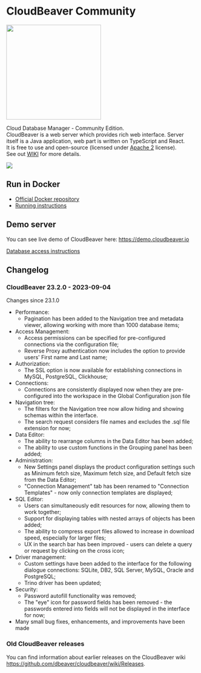 # CloudBeaver Community

<img src="https://github.com/dbeaver/cloudbeaver/wiki/images/cloudbeaver-logo.png" width="250"/>

Cloud Database Manager - Community Edition.  
CloudBeaver is a web server which provides rich web interface. Server itself is a Java application, web part is written on TypeScript and React.  
It is free to use and open-source (licensed under [Apache 2](https://github.com/dbeaver/cloudbeaver/blob/devel/LICENSE) license).  
See out [WIKI](https://github.com/dbeaver/cloudbeaver/wiki) for more details.  

![](https://github.com/dbeaver/cloudbeaver/wiki/images/demo_screenshot_1.png)

## Run in Docker

- [Official Docker repository](https://hub.docker.com/r/dbeaver/cloudbeaver)
- [Running instructions](https://github.com/dbeaver/cloudbeaver/wiki/Run-Docker-Container)

## Demo server

You can see live demo of CloudBeaver here: https://demo.cloudbeaver.io  

[Database access instructions](https://github.com/dbeaver/cloudbeaver/wiki/Demo-Server)

## Changelog

### CloudBeaver 23.2.0 - 2023-09-04

Changes since 23.1.0

- Performance:
   - Pagination has been added to the Navigation tree and metadata viewer, allowing working with more than 1000 database items;
- Access Management:
   - Access permissions can be specified for pre-configured connections via the configuration file;
   - Reverse Proxy authentication now includes the option to provide users' First name and Last name;
- Authorization:
   - The SSL option is now available for establishing connections in MySQL, PostgreSQL, Clickhouse;
- Connections:
   - Connections are consistently displayed now when they are pre-configured into the workspace in the Global Configuration json file
- Navigation tree:
   - The filters for the Navigation tree now allow hiding and showing schemas within the interface.
   - The search request considers file names and excludes the .sql file extension for now;
- Data Editor:
   - The ability to rearrange columns in the Data Editor has been added;
   - The ability to use custom functions in the Grouping panel has been added;
- Administration:
   - New Settings panel displays the product configuration settings such as Minimum fetch size, Maximum fetch size, and Default fetch size from the Data Editor;
   - "Connection Management" tab has been renamed to "Connection Templates" - now only connection templates are displayed;
- SQL Editor:
   - Users can simultaneously edit resources for now, allowing them to work together;
   - Support for displaying tables with nested arrays of objects has been added;
   - The ability to compress export files allowed to increase in download speed, especially for larger files;
   - UX in the search bar has been improved  - users can delete a query or request by clicking on the cross icon;
- Driver management:
   - Custom settings have been added to the interface for the following dialogue connections: SQLite, DB2, SQL Server, MySQL, Oracle and PostgreSQL;
   - Trino driver has been updated;
- Security:
   - Password autofill functionality was removed;
   - The "eye" icon for password fields has been removed - the passwords entered into fields will not be displayed in the interface for now;
- Many small bug fixes, enhancements, and improvements have been made


### Old CloudBeaver releases

You can find information about earlier releases on the CloudBeaver wiki https://github.com/dbeaver/cloudbeaver/wiki/Releases.

